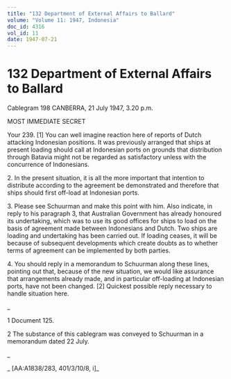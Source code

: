 ```yaml
---
title: "132 Department of External Affairs to Ballard"
volume: "Volume 11: 1947, Indonesia"
doc_id: 4316
vol_id: 11
date: 1947-07-21
---
```


# 132 Department of External Affairs to Ballard

Cablegram 198 CANBERRA, 21 July 1947, 3.20 p.m.

MOST IMMEDIATE SECRET

Your 239. [1] You can well imagine reaction here of reports of Dutch attacking Indonesian positions. It was previously arranged that ships at present loading should call at Indonesian ports on grounds that distribution through Batavia might not be regarded as satisfactory unless with the concurrence of Indonesians.

2\. In the present situation, it is all the more important that intention to distribute according to the agreement be demonstrated and therefore that ships should first off-load at Indonesian ports.

3\. Please see Schuurman and make this point with him. Also indicate, in reply to his paragraph 3, that Australian Government has already honoured its undertaking, which was to use its good offices for ships to load on the basis of agreement made between Indonesians and Dutch. Two ships are loading and undertaking has been carried out. If loading ceases, it will be because of subsequent developments which create doubts as to whether terms of agreement can be implemented by both parties.

4\. You should reply in a memorandum to Schuurman along these lines, pointing out that, because of the new situation, we would like assurance that arrangements already made, and in particular off-loading at Indonesian ports, have not been changed. [2] Quickest possible reply necessary to handle situation here.

_

1 Document 125.

2 The substance of this cablegram was conveyed to Schuurman in a memorandum dated 22 July.

_

_ [AA:A1838/283, 401/3/10/8, i]_
